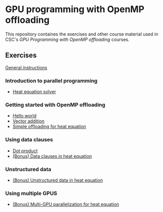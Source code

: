 # GPU programming with OpenMP offloading

This repository containes the exercises and other course material used in
CSC's *GPU Programming with OpenMP offloading* courses. 

## Exercises

[General instructions](exercise-instructions.md)

### Introduction to parallel programming

- [Heat equation solver](exercises/heat-cpu/)

### Getting started with OpenMP offloading

- [Hello world](exercises/hello-world/)
- [Vector addition](exercises/vector-sum/)
- [Simple offloading for heat equation](exercises/heat-equation/README-basic.md)

### Using data clauses

- [Dot product](exercises/dot-product/)
- [(Bonus) Data clauses in heat equation](heat-equation/README-data.md)

### Unstructured data

- [(Bonus) Unstructured data in heat equation](heat-equation/README-unstructured.md)

### Using multiple GPUS

- [(Bonus) Multi-GPU parallelization for heat equation](heat-equation/README-multi-gpu.md)

